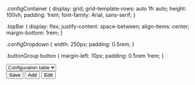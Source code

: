 .configContainer {
  display: grid;
  grid-template-rows: auto 1fr auto;
  height: 100vh;
  padding: 1rem;
  font-family: Arial, sans-serif;
}

.topBar {
  display: flex;
  justify-content: space-between;
  align-items: center;
  margin-bottom: 1rem;
}

.configDropdown {
  width: 250px;
  padding: 0.5rem;
}

.buttonGroup button {
  margin-left: 10px;
  padding: 0.5rem 1rem;
}


<div className={layoutStyles.configContainer}>
  <div className={layoutStyles.topBar}>
    <select className={layoutStyles.configDropdown}>
      <option value="">Configuration table</option>
    </select>
    <div className={layoutStyles.buttonGroup}>
      <button>Save</button>
      <button>Add</button>
      <button>Edit</button>
    </div>
  </div>
</div>

